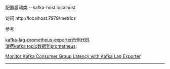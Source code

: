 

配置启动类
--kafka-host localhost

访问
http://localhost:7979/metrics







参考  

[kafka-lag-prometheus-exporter示例代码](https://github.com/skalogs/kafka-lag-prometheus-exporter)  
[消费kafka topic数据到prometheus](https://github.com/ogibayashi/kafka-topic-exporter)  

[Monitor Kafka Consumer Group Latency with Kafka Lag Exporter](https://github.com/lightbend/kafka-lag-exporter)  









---------------------------------------------------------------------------------------------------------------------









